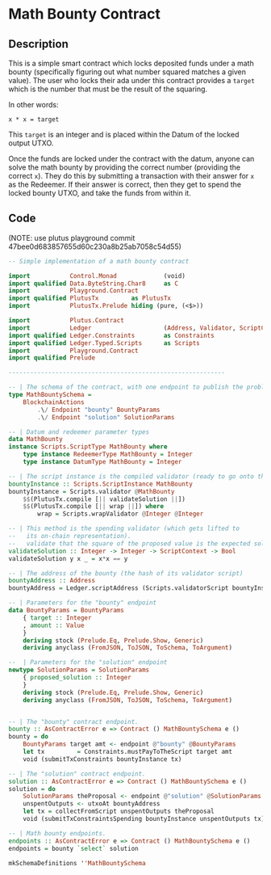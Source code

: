 # Math Bounty Contract

## Description

This is a simple smart contract which locks deposited funds under a math bounty (specifically figuring out what number squared matches a given value). The user who locks their ada under this contract provides a `target` which is the number that must be the result of the squaring.

In other words:

```
x * x = target
```

This `target` is an integer and is placed within the Datum of the locked output UTXO.

Once the funds are locked under the contract with the datum, anyone can solve the math bounty by providing the correct number (providing the correct `x`). They do this by submitting a transaction with their answer for `x` as the Redeemer. If their answer is correct, then they get to spend the locked bounty UTXO, and take the funds from within it.

## Code

(NOTE: use plutus playground commit 47bee0d683857655d60c230a8b25ab7058c54d55)


```haskell
-- Simple implementation of a math bounty contract

import           Control.Monad             (void)
import qualified Data.ByteString.Char8     as C
import           Playground.Contract
import qualified PlutusTx         as PlutusTx
import           PlutusTx.Prelude hiding (pure, (<$>))

import           Plutus.Contract
import           Ledger                    (Address, Validator, ScriptContext, Value, scriptAddress)
import qualified Ledger.Constraints        as Constraints
import qualified Ledger.Typed.Scripts      as Scripts
import           Playground.Contract
import qualified Prelude

------------------------------------------------------------

-- | The schema of the contract, with one endpoint to publish the problem with a bounty and another to sbumit solutions
type MathBountySchema =
    BlockchainActions
        .\/ Endpoint "bounty" BountyParams
        .\/ Endpoint "solution" SolutionParams

-- | Datum and redeemer parameter types
data MathBounty
instance Scripts.ScriptType MathBounty where
    type instance RedeemerType MathBounty = Integer
    type instance DatumType MathBounty = Integer

-- | The script instance is the compiled validator (ready to go onto the chain)
bountyInstance :: Scripts.ScriptInstance MathBounty
bountyInstance = Scripts.validator @MathBounty
    $$(PlutusTx.compile [|| validateSolution ||])
    $$(PlutusTx.compile [|| wrap ||]) where
        wrap = Scripts.wrapValidator @Integer @Integer

-- | This method is the spending validator (which gets lifted to
--   its on-chain representation).
--   validate that the square of the proposed value is the expected solution
validateSolution :: Integer -> Integer -> ScriptContext -> Bool
validateSolution y x _ = x*x == y

-- | The address of the bounty (the hash of its validator script)
bountyAddress :: Address
bountyAddress = Ledger.scriptAddress (Scripts.validatorScript bountyInstance)

-- | Parameters for the "bounty" endpoint
data BountyParams = BountyParams
    { target :: Integer
    , amount :: Value
    }
    deriving stock (Prelude.Eq, Prelude.Show, Generic)
    deriving anyclass (FromJSON, ToJSON, ToSchema, ToArgument)

--  | Parameters for the "solution" endpoint
newtype SolutionParams = SolutionParams
    { proposed_solution :: Integer
    }
    deriving stock (Prelude.Eq, Prelude.Show, Generic)
    deriving anyclass (FromJSON, ToJSON, ToSchema, ToArgument)


-- | The "bounty" contract endpoint.
bounty :: AsContractError e => Contract () MathBountySchema e ()
bounty = do
    BountyParams target amt <- endpoint @"bounty" @BountyParams
    let tx         = Constraints.mustPayToTheScript target amt
    void (submitTxConstraints bountyInstance tx)

-- | The "solution" contract endpoint.
solution :: AsContractError e => Contract () MathBountySchema e ()
solution = do
    SolutionParams theProposal <- endpoint @"solution" @SolutionParams
    unspentOutputs <- utxoAt bountyAddress
    let tx = collectFromScript unspentOutputs theProposal
    void (submitTxConstraintsSpending bountyInstance unspentOutputs tx)

-- | Math bounty endpoints.
endpoints :: AsContractError e => Contract () MathBountySchema e ()
endpoints = bounty `select` solution

mkSchemaDefinitions ''MathBountySchema

```
